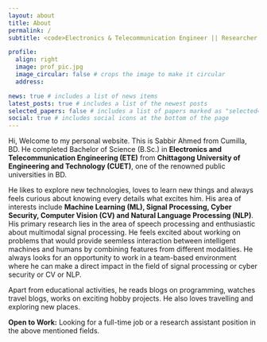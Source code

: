 ```yaml
---
layout: about
title: About
permalink: /
subtitle: <code>Electronics & Telecommunication Engineer || Researcher || ML & Cyber Security Enthusiast</code>

profile:
  align: right
  image: prof_pic.jpg
  image_circular: false # crops the image to make it circular
  address:

news: true # includes a list of news items
latest_posts: true # includes a list of the newest posts
selected_papers: false # includes a list of papers marked as "selected={true}"
social: true # includes social icons at the bottom of the page
---
```


Hi, Welcome to my personal website. This is Sabbir Ahmed from Cumilla, BD. He completed Bachelor of Science (B.Sc.) in **Electronics and Telecommunication Engineering (ETE)** from **Chittagong University of Engineering and Technology (CUET)**, one of the renowned public universities in BD.

He likes to explore new technologies, loves to learn new things and always feels curious about knowing every details what excites him. His area of interests include **Machine Learning (ML), Signal Processing, Cyber Security, Computer Vision (CV) and Natural Language Processing (NLP)**. His primary research lies in the area of speech processing and enthusiastic about multimodal signal processing. He feels excited about working on problems that would provide seemless interaction between intelligent machines and humans by combining features from different modalities. He always looks for an opportunity to work in a team-based environment where he can make a direct impact in the field of signal processing or cyber security or CV or NLP.

Apart from educational activities, he reads blogs on programming, watches travel blogs, works on exciting hobby projects. He also loves travelling and exploring new places.

<div class='alert alert-warning' role='alert'>
<b>Open to Work:</b>
Looking for a full-time job or a research assistant position in the above mentioned fields.
</div>
